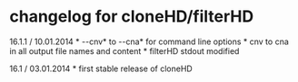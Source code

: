 # changelog for cloneHD/filterHD

16.1.1 / 10.01.2014
	* --cnv* to --cna*  for command line options
	* cnv to cna in all output file names and content
	* filterHD stdout modified

16.1 / 03.01.2014
	* first stable release of cloneHD
